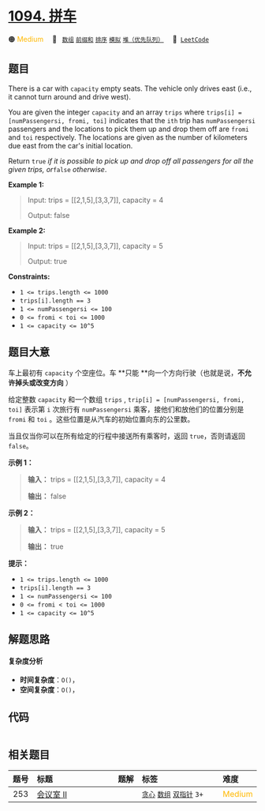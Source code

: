 # [1094. 拼车](https://leetcode.com/problems/car-pooling)

🟠 <font color=#ffb800>Medium</font>&emsp; 🔖&ensp; [`数组`](/tag/array.md) [`前缀和`](/tag/prefix-sum.md) [`排序`](/tag/sorting.md) [`模拟`](/tag/simulation.md) [`堆（优先队列）`](/tag/heap-priority-queue.md)&emsp; 🔗&ensp;[`LeetCode`](https://leetcode.com/problems/car-pooling)

## 题目

There is a car with `capacity` empty seats. The vehicle only drives east
(i.e., it cannot turn around and drive west).

You are given the integer `capacity` and an array `trips` where `trips[i] =
[numPassengersi, fromi, toi]` indicates that the `ith` trip has
`numPassengersi` passengers and the locations to pick them up and drop them
off are `fromi` and `toi` respectively. The locations are given as the number
of kilometers due east from the car's initial location.

Return `true` _if it is possible to pick up and drop off all passengers for
all the given trips, or_`false` _otherwise_.



**Example 1:**

> Input: trips = [[2,1,5],[3,3,7]], capacity = 4
> 
> Output: false

**Example 2:**

> Input: trips = [[2,1,5],[3,3,7]], capacity = 5
> 
> Output: true

**Constraints:**

  * `1 <= trips.length <= 1000`
  * `trips[i].length == 3`
  * `1 <= numPassengersi <= 100`
  * `0 <= fromi < toi <= 1000`
  * `1 <= capacity <= 10^5`


## 题目大意

车上最初有 `capacity` 个空座位。车 **只能  **向一个方向行驶（也就是说，**不允许掉头或改变方向** ）

给定整数 `capacity` 和一个数组 `trips` ,  `trip[i] = [numPassengersi, fromi, toi]` 表示第
`i` 次旅行有 `numPassengersi` 乘客，接他们和放他们的位置分别是 `fromi` 和 `toi`
。这些位置是从汽车的初始位置向东的公里数。

当且仅当你可以在所有给定的行程中接送所有乘客时，返回 `true`，否则请返回 `false`。



**示例 1：**

> 
> 
> 
> 
> 
> **输入：** trips = [[2,1,5],[3,3,7]], capacity = 4
> 
> **输出：** false
> 
> 

**示例 2：**

> 
> 
> 
> 
> 
> **输入：** trips = [[2,1,5],[3,3,7]], capacity = 5
> 
> **输出：** true
> 
> 



**提示：**

  * `1 <= trips.length <= 1000`
  * `trips[i].length == 3`
  * `1 <= numPassengersi <= 100`
  * `0 <= fromi < toi <= 1000`
  * `1 <= capacity <= 10^5`


## 解题思路

#### 复杂度分析

- **时间复杂度**：`O()`，
- **空间复杂度**：`O()`，

## 代码

```javascript

```

## 相关题目

<!-- prettier-ignore -->
| 题号 | 标题 | 题解 | 标签 | 难度 |
| :------: | :------ | :------: | :------ | :------ |
| 253 | [会议室 II](https://leetcode.com/problems/meeting-rooms-ii) |  |  [`贪心`](/tag/greedy.md) [`数组`](/tag/array.md) [`双指针`](/tag/two-pointers.md) `3+` | <font color=#ffb800>Medium</font> |

<style>
.blue {
    background-color: #096dd9;
    padding: 0.25rem 0.5rem;
    margin: 0;
    font-size: 0.85em;
    border-radius: 3px;
    color: white;
    font-weight: 500;
}
table th:first-of-type { width: 10%; }
table th:nth-of-type(2) { width: 35%; }
table th:nth-of-type(3) { width: 10%; }
table th:nth-of-type(4) { width: 35%; }
table th:nth-of-type(5) { width: 10%; }
</style>
